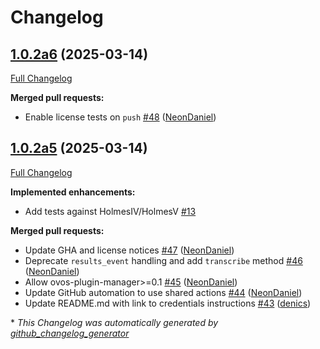 # Changelog

## [1.0.2a6](https://github.com/NeonGeckoCom/neon-stt-plugin-google_cloud_streaming/tree/1.0.2a6) (2025-03-14)

[Full Changelog](https://github.com/NeonGeckoCom/neon-stt-plugin-google_cloud_streaming/compare/1.0.2a5...1.0.2a6)

**Merged pull requests:**

- Enable license tests on `push` [\#48](https://github.com/NeonGeckoCom/neon-stt-plugin-google_cloud_streaming/pull/48) ([NeonDaniel](https://github.com/NeonDaniel))

## [1.0.2a5](https://github.com/NeonGeckoCom/neon-stt-plugin-google_cloud_streaming/tree/1.0.2a5) (2025-03-14)

[Full Changelog](https://github.com/NeonGeckoCom/neon-stt-plugin-google_cloud_streaming/compare/1.0.1...1.0.2a5)

**Implemented enhancements:**

- Add tests against HolmesIV/HolmesV [\#13](https://github.com/NeonGeckoCom/neon-stt-plugin-google_cloud_streaming/issues/13)

**Merged pull requests:**

- Update GHA and license notices [\#47](https://github.com/NeonGeckoCom/neon-stt-plugin-google_cloud_streaming/pull/47) ([NeonDaniel](https://github.com/NeonDaniel))
- Deprecate `results_event` handling and add `transcribe` method [\#46](https://github.com/NeonGeckoCom/neon-stt-plugin-google_cloud_streaming/pull/46) ([NeonDaniel](https://github.com/NeonDaniel))
- Allow ovos-plugin-manager\>=0.1 [\#45](https://github.com/NeonGeckoCom/neon-stt-plugin-google_cloud_streaming/pull/45) ([NeonDaniel](https://github.com/NeonDaniel))
- Update GitHub automation to use shared actions [\#44](https://github.com/NeonGeckoCom/neon-stt-plugin-google_cloud_streaming/pull/44) ([NeonDaniel](https://github.com/NeonDaniel))
- Update README.md with link to credentials instructions [\#43](https://github.com/NeonGeckoCom/neon-stt-plugin-google_cloud_streaming/pull/43) ([denics](https://github.com/denics))



\* *This Changelog was automatically generated by [github_changelog_generator](https://github.com/github-changelog-generator/github-changelog-generator)*
